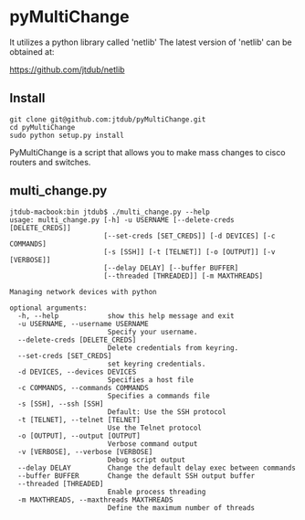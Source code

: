 pyMultiChange
=============

It utilizes a python library called 'netlib' The latest version of 'netlib' can be obtained at:

https://github.com/jtdub/netlib

## Install

```
git clone git@github.com:jtdub/pyMultiChange.git
cd pyMultiChange
sudo python setup.py install
```

PyMultiChange is a script that allows you to make mass changes to cisco routers and switches.

## multi_change.py

```
jtdub-macbook:bin jtdub$ ./multi_change.py --help
usage: multi_change.py [-h] -u USERNAME [--delete-creds [DELETE_CREDS]]
                       [--set-creds [SET_CREDS]] [-d DEVICES] [-c COMMANDS]
                       [-s [SSH]] [-t [TELNET]] [-o [OUTPUT]] [-v [VERBOSE]]
                       [--delay DELAY] [--buffer BUFFER]
                       [--threaded [THREADED]] [-m MAXTHREADS]

Managing network devices with python

optional arguments:
  -h, --help            show this help message and exit
  -u USERNAME, --username USERNAME
                        Specify your username.
  --delete-creds [DELETE_CREDS]
                        Delete credentials from keyring.
  --set-creds [SET_CREDS]
                        set keyring credentials.
  -d DEVICES, --devices DEVICES
                        Specifies a host file
  -c COMMANDS, --commands COMMANDS
                        Specifies a commands file
  -s [SSH], --ssh [SSH]
                        Default: Use the SSH protocol
  -t [TELNET], --telnet [TELNET]
                        Use the Telnet protocol
  -o [OUTPUT], --output [OUTPUT]
                        Verbose command output
  -v [VERBOSE], --verbose [VERBOSE]
                        Debug script output
  --delay DELAY         Change the default delay exec between commands
  --buffer BUFFER       Change the default SSH output buffer
  --threaded [THREADED]
                        Enable process threading
  -m MAXTHREADS, --maxthreads MAXTHREADS
                        Define the maximum number of threads
```
